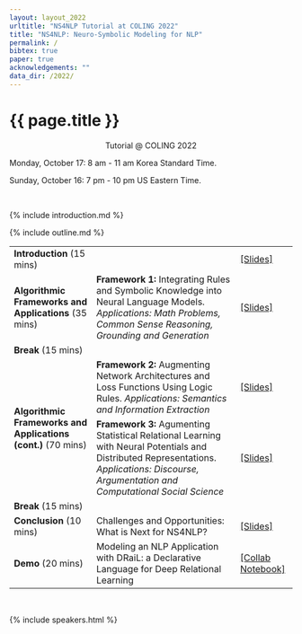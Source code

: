 ```yaml
---
layout: layout_2022
urltitle: "NS4NLP Tutorial at COLING 2022"
title: "NS4NLP: Neuro-Symbolic Modeling for NLP"
permalink: /
bibtex: true
paper: true
acknowledgements: ""
data_dir: /2022/
---
```


<a class="anchor" id="intro"></a>
# {{ page.title }}

<p style="text-align: center;">
Tutorial @ COLING 2022
</p>
<p> Monday, October 17: 8 am - 11 am Korea Standard Time. </p>
<p> Sunday, October 16: 7 pm - 10 pm US Eastern Time. </p> 
<br />

{% include introduction.md %}

<!-- Schedule stuff -->

<a class="anchor" id="outline"></a>
{% include outline.md %}

<div class="row">
  <div class="col-xs-12"><a class="anchor" id="dates"></a>
    <table class="table table-striped">
      <tbody>
      <tr>
      <td><b>Introduction</b> (15 mins)</td>
      <td></td>
      <td><a href="/2022/files/slides/Roth-NeuroSymbolicTutorial-COLING-22_copy.pdf">[Slides]</a></td>
      </tr>
      <tr>
      <td rowspan="1"><b>Algorithmic Frameworks and Applications</b> (35 mins)</td>
      	<td><b>Framework 1:</b> Integrating Rules and Symbolic Knowledge into Neural Language Models. <i>Applications: Math Problems, Common Sense Reasoning, Grounding and Generation</i></td>
      <td><a href="">[Slides]</a></td>
      </tr>
      <tr>
      <td><b>Break</b> (15 mins)</td>
        <td></td>
      </tr>
      <tr>
      <td rowspan="2"><b>Algorithmic Frameworks and Applications (cont.)</b> (70 mins)</td>
        <td><b>Framework 2:</b> Augmenting Network Architectures and Loss Functions Using Logic Rules. <i>Applications: Semantics and Information Extraction</i></td>
      <td><a href="">[Slides]</a></td>
      </tr>
      <tr>
        <td><b>Framework 3:</b> Agumenting Statistical Relational Learning with Neural Potentials and Distributed Representations. <i>Applications: Discourse, Argumentation and Computational Social Science</i></td>
      <td><a href="">[Slides]</a></td>
      </tr>
      <tr>
      <td><b>Break</b> (15 mins)</td>
        <td></td>
      </tr>
      <tr>
        <td><b>Conclusion</b> (10 mins)</td>
        <td>Challenges and Opportunities: What is Next for NS4NLP?</td> 
        <td><a href="">[Slides]</a></td>
      </tr>
      <tr>
      <td><b>Demo</b> (20 mins)</td>
        <td>Modeling an NLP Application with DRaiL: a Declarative
        Language for Deep Relational Learning</td>
        <td><a href="">[Collab Notebook]</a></td>
      </tr>
      </tbody>
    </table>
  </div>
</div><br>

<!-- Speakers -->

<a class="anchor" id="speakers"></a>

{% include speakers.html %}


